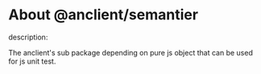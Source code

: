 # About @anclient/semantier

 description:

 The anclient's sub package depending on pure js object that can be used for js unit test.

